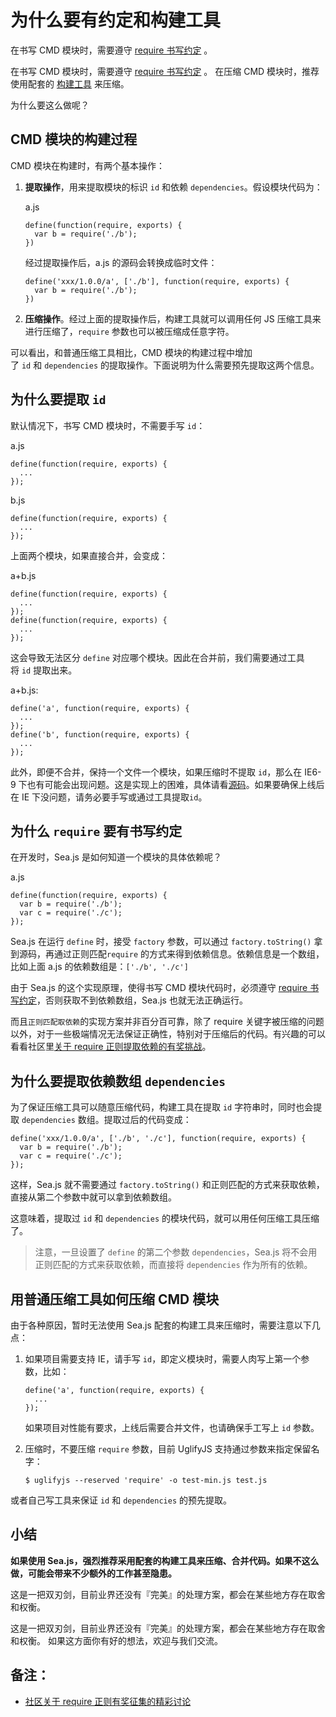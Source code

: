 # 为什么要有约定和构建工具



在书写 CMD 模块时，需要遵守 [require 书写约定](https://github.com/seajs/seajs/issues/259) 。

在书写 CMD 模块时，需要遵守 [require 书写约定](https://github.com/seajs/seajs/issues/259) 。
在压缩 CMD 模块时，推荐使用配套的 [构建工具](https://github.com/seajs/seajs/issues/538) 来压缩。

为什么要这么做呢？

## CMD 模块的构建过程

CMD 模块在构建时，有两个基本操作：

1. **提取操作**，用来提取模块的标识 `id` 和依赖 `dependencies`。假设模块代码为：

   a.js

   ```
   define(function(require, exports) {
     var b = require('./b');
   })
   ```

   经过提取操作后，a.js 的源码会转换成临时文件：

   ```
   define('xxx/1.0.0/a', ['./b'], function(require, exports) {
     var b = require('./b');
   })
   ```

2. **压缩操作**。经过上面的提取操作后，构建工具就可以调用任何 JS 压缩工具来进行压缩了，`require` 参数也可以被压缩成任意字符。

可以看出，和普通压缩工具相比，CMD 模块的构建过程中增加了 `id` 和 `dependencies` 的提取操作。下面说明为什么需要预先提取这两个信息。

## 为什么要提取 `id`

默认情况下，书写 CMD 模块时，不需要手写 `id`：

a.js

```
define(function(require, exports) {
  ...
});
```

b.js

```
define(function(require, exports) {
  ...
});
```

上面两个模块，如果直接合并，会变成：

a+b.js

```
define(function(require, exports) {
  ...
});
define(function(require, exports) {
  ...
});
```

这会导致无法区分 `define` 对应哪个模块。因此在合并前，我们需要通过工具将 `id` 提取出来。

a+b.js:

```
define('a', function(require, exports) {
  ...
});
define('b', function(require, exports) {
  ...
});
```

此外，即便不合并，保持一个文件一个模块，如果压缩时不提取 `id`，那么在 IE6-9 下也有可能会出现问题。这是实现上的困难，具体请看[源码](https://github.com/seajs/seajs/blob/2.2.1/dist/sea-debug.js#L415)。如果要确保上线后在 IE 下没问题，请务必要手写或通过工具提取`id`。

## 为什么 `require` 要有书写约定

在开发时，Sea.js 是如何知道一个模块的具体依赖呢？

a.js

```
define(function(require, exports) {
  var b = require('./b');
  var c = require('./c');
});
```

Sea.js 在运行 `define` 时，接受 `factory` 参数，可以通过 `factory.toString()` 拿到源码，再通过正则匹配`require` 的方式来得到依赖信息。依赖信息是一个数组，比如上面 a.js 的依赖数组是：`['./b', './c']`

由于 Sea.js 的这个实现原理，使得书写 CMD 模块代码时，必须遵守 [require 书写约定](https://github.com/seajs/seajs/issues/259)，否则获取不到依赖数组，Sea.js 也就无法正确运行。

而且`正则匹配取依赖`的实现方案并非百分百可靠，除了 require 关键字被压缩的问题以外，对于一些极端情况无法保证正确性，特别对于压缩后的代码。有兴趣的可以看看社区里[关于 require 正则提取依赖的有奖挑战](https://github.com/seajs/seajs/issues/478)。

## 为什么要提取依赖数组 `dependencies`

为了保证压缩工具可以随意压缩代码，构建工具在提取 `id` 字符串时，同时也会提取 `dependencies` 数组。提取过后的代码变成：

```
define('xxx/1.0.0/a', ['./b', './c'], function(require, exports) {
  var b = require('./b');
  var c = require('./c');
});
```

这样，Sea.js 就不需要通过 `factory.toString()` 和正则匹配的方式来获取依赖，直接从第二个参数中就可以拿到依赖数组。

这意味着，提取过 `id` 和 `dependencies` 的模块代码，就可以用任何压缩工具压缩了。

> 注意，一旦设置了 `define` 的第二个参数 `dependencies`，Sea.js 将不会用正则匹配的方式来获取依赖，而直接将 `dependencies` 作为所有的依赖。

## 用普通压缩工具如何压缩 CMD 模块

由于各种原因，暂时无法使用 Sea.js 配套的构建工具来压缩时，需要注意以下几点：

1. 如果项目需要支持 IE，请手写 `id`，即定义模块时，需要人肉写上第一个参数，比如：

   ```
   define('a', function(require, exports) {
     ...
   });
   ```

   如果项目对性能有要求，上线后需要合并文件，也请确保手工写上 `id` 参数。

2. 压缩时，不要压缩 `require` 参数，目前 UglifyJS 支持通过参数来指定保留名字：

   ```
   $ uglifyjs --reserved 'require' -o test-min.js test.js

   ```

或者自己写工具来保证 `id` 和 `dependencies` 的预先提取。

## 小结

**如果使用 Sea.js，强烈推荐采用配套的构建工具来压缩、合并代码。如果不这么做，可能会带来不少额外的工作甚至隐患。**

这是一把双刃剑，目前业界还没有『完美』的处理方案，都会在某些地方存在取舍和权衡。

这是一把双刃剑，目前业界还没有『完美』的处理方案，都会在某些地方存在取舍和权衡。
如果这方面你有好的想法，欢迎与我们交流。

## 备注：

- [社区关于 require 正则有奖征集的精彩讨论](https://github.com/seajs/seajs/issues/478)

